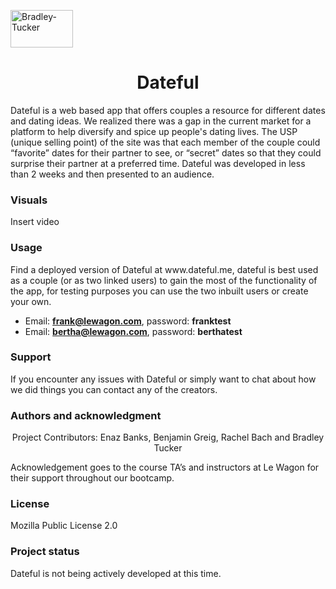 <a href="https://www.dateful.me" target="blank"><img align="center" src="https://www.dateful.me/assets/dateful_logo-7f46ab7d0916a649c5a0f6cbfe6c5de27a3635d17b6152eaa92cc2e81f232691.png" alt="Bradley-Tucker" height="60" width="100" /></a>

<h1 align="center">Dateful</h1>

<p align="left">Dateful is a web based app that offers couples a resource for different dates and dating ideas. We realized there was a gap in the current market for a platform to help diversify and spice up people's dating lives. The USP (unique selling point) of the site was that each member of the couple could “favorite” dates for their partner to see, or “secret” dates so that they could surprise their partner at a preferred time. Dateful was developed in less than 2 weeks and then presented to an audience.</p>

<h3 align="left">Visuals</h3>
 
 <p align="left">Insert video</p>

<h3 align="left">Usage</h3>
 
<p align="left">Find a deployed version of Dateful at www.dateful.me, dateful is best used as a couple (or as two linked users) to gain the most of the functionality of the app, for testing purposes you can use the two inbuilt users or create your own.</P>
 
- Email: **frank@lewagon.com**, password: **franktest**
- Email: **bertha@lewagon.com**, password: **berthatest**

<h3 align="left">Support</h3>
 
<p align="left">If you encounter any issues with Dateful or simply want to chat about how we did things you can contact any of the creators.</P>

<h3 align="left">Authors and acknowledgment</h3>
 
 
<p align="center">Project Contributors: Enaz Banks, Benjamin Greig, Rachel Bach and Bradley Tucker
 
Acknowledgement goes to the course TA’s and instructors at Le Wagon for their support throughout our bootcamp.</p>
 
<h3 align="left">License</h3>
 
 <p align="left">Mozilla Public License 2.0</P>

<h3 align="left">Project status</h3>
 
 <p align="left">Dateful is not being actively developed at this time.</P>
